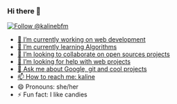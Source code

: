 ### Hi there 👋

<a href="https://twitter.com/intent/follow?screen_name=kalinebfm"><img src="https://img.shields.io/twitter/follow/kalinebfm.svg?label=Follow%20@kalinebfm" alt="Follow @kalinebfm"></img>

<!--
**kaline/kaline** is a ✨ _special_ ✨ repository because its `README.md` (this file) appears on your GitHub profile.

Here are some ideas to get you started-->

- 🔭 I’m currently working on web development
- 🌱 I’m currently learning Algorithms
- 👯 I’m looking to collaborate on open sources projects
- 🤔 I’m looking for help with web projects
- 💬 Ask me about Google, git and cool projects
- 📫 How to reach me: <a href="kaline.me">kaline</a>
- 😄 Pronouns: she/her
- ⚡ Fun fact: I like candies

